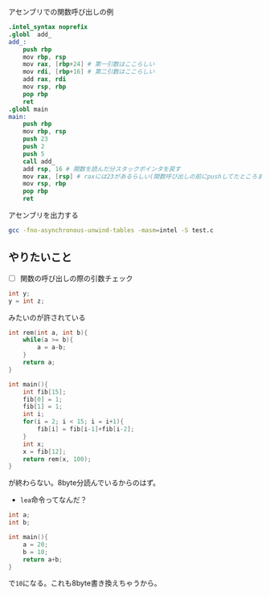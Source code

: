 アセンブリでの関数呼び出しの例

```s
.intel_syntax noprefix
.globl  add_
add_:
    push rbp
    mov rbp, rsp
    mov rax, [rbp+24] # 第一引数はここらしい
    mov rdi, [rbp+16] # 第二引数はここらしい
    add rax, rdi
    mov rsp, rbp
    pop rbp
    ret
.globl main
main:
    push rbp
    mov rbp, rsp
    push 23
    push 2
    push 5
    call add_
    add rsp, 16 # 関数を読んだ分スタックポインタを戻す
    mov rax, [rsp] # raxには23があるらしい(関数呼び出しの前にpushしてたところまで戻った)
    mov rsp, rbp
    pop rbp
    ret

```

アセンブリを出力する

```bash
gcc -fno-asynchronous-unwind-tables -masm=intel -S test.c
```

## やりたいこと
- [ ] 関数の呼び出しの際の引数チェック

```c
int y;
y = int z;
```
みたいのが許されている

```c
int rem(int a, int b){
    while(a >= b){
        a = a-b;
    }
    return a;
}

int main(){ 
    int fib[15];
    fib[0] = 1;
    fib[1] = 1;
    int i;
    for(i = 2; i < 15; i = i+1){
        fib[i] = fib[i-1]+fib[i-2];
    }
    int x;
    x = fib[12];
    return rem(x, 100);
}

```
が終わらない。8byte分読んでいるからのはず。

- `lea`命令ってなんだ？

```c
int a;
int b;

int main(){ 
    a = 20;
    b = 10;
    return a+b;
}
```
で`10`になる。これも8byte書き換えちゃうから。